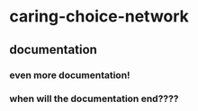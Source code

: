 # caring-choice-network
## documentation
### even more documentation!
### when will the documentation end????